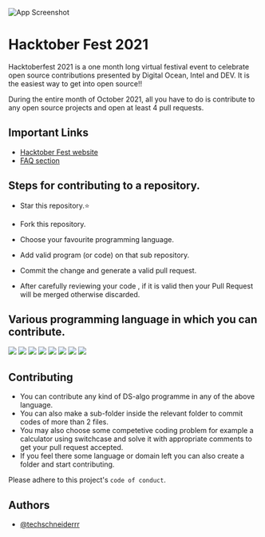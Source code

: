 

![App Screenshot](https://github.com/techschneiderrr/HacktoberFest_2021/blob/main/readme_img.png?raw=true)

# Hacktober Fest 2021

Hacktoberfest 2021 is a one month long virtual festival event to celebrate open source contributions presented by Digital Ocean, Intel and DEV. It is the easiest way to get into open source!!


During the entire month of October 2021, all you have to do is contribute to any open source projects and open at least 4 pull requests.
## Important Links

 - [Hacktober Fest website](https://hacktoberfest.digitalocean.com/)
 - [FAQ section](https://hacktoberfest.digitalocean.com/faq)


  
## Steps for contributing to a repository.

- Star this repository.⭐

- Fork this repository.

- Choose your favourite programming language.

- Add valid program (or code) on that sub repository.

- Commit the change and generate a valid pull request.

- After carefully reviewing your code , if it is valid then your Pull Request will be merged otherwise discarded.


  
## Various programming language in which you can contribute.
<img src="https://img.shields.io/badge/CSS3-1572B6?style=for-the-badge&logo=css3&logoColor=white" /> <img src="https://img.shields.io/badge/JavaScript-323330?style=for-the-badge&logo=javascript&logoColor=F7DF1E" /> <img src="https://img.shields.io/badge/Java-ED8B00?style=for-the-badge&logo=java&logoColor=white" /> <img src="https://img.shields.io/badge/PHP-777BB4?style=for-the-badge&logo=php&logoColor=white" /> <img src="https://img.shields.io/badge/Python-3776AB?style=for-the-badge&logo=python&logoColor=white" /> <img src="https://img.shields.io/badge/C-00599C?style=for-the-badge&logo=c&logoColor=white" /> <img src="https://img.shields.io/badge/C%2B%2B-00599C?style=for-the-badge&logo=c%2B%2B&logoColor=white" /> <img src="https://img.shields.io/badge/HTML5-E34F26?style=for-the-badge&logo=html5&logoColor=white" /> 

## Contributing

- You can contribute any kind of DS-algo programme in any of the above language.
- You can also make a sub-folder inside the relevant folder to commit codes of more than 2 files.
- You may also choose some competetive coding problem for example a calculator using switchcase and solve it with appropriate comments to get your pull request accepted.
- If you feel there some language or domain left you can also create a folder and start contributing.


Please adhere to this project's `code of conduct`.

  
## Authors

- [@techschneiderrr](https://github.com/techschneiderrr)

  
